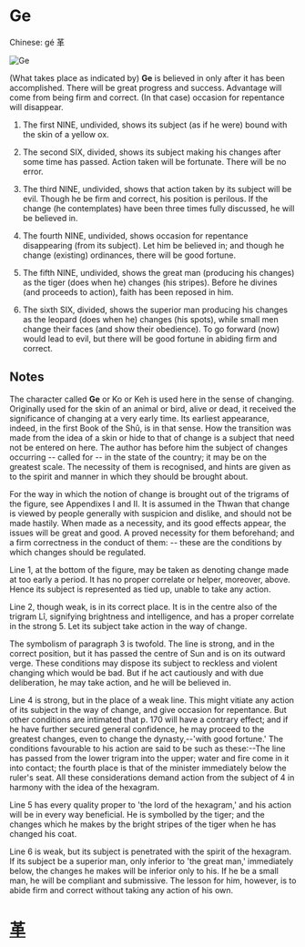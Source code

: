 # Ge

Chinese: gé 革

![Ge](https://88o.io/wp-content/uploads/2018/09/49-e99da9ge.jpg)

(What takes place as indicated by) **Ge** is believed in only after it has been accomplished. There will be great progress and success. Advantage will come from being firm and correct. (In that case) occasion for repentance will disappear.

1. The first NINE, undivided, shows its subject (as if he were) bound with the skin of a yellow ox.

2. The second SIX, divided, shows its subject making his changes after some time has passed. Action taken will be fortunate. There will be no error.

3. The third NINE, undivided, shows that action taken by its subject will be evil. Though he be firm and correct, his position is perilous. If the change (he contemplates) have been three times fully discussed, he will be believed in.

4. The fourth NINE, undivided, shows occasion for repentance disappearing (from its subject). Let him be believed in; and though he change (existing) ordinances, there will be good fortune.

5. The fifth NINE, undivided, shows the great man (producing his changes) as the tiger (does when he) changes (his stripes). Before he divines (and proceeds to action), faith has been reposed in him.

6. The sixth SIX, divided, shows the superior man producing his changes as the leopard (does when he) changes (his spots), while small men change their faces (and show their obedience). To go forward (now) would lead to evil, but there will be good fortune in abiding firm and correct.

## Notes

The character called **Ge** or Ko or Keh is used here in the sense of changing. Originally used for the skin of an animal or bird, alive or dead, it received the significance of changing at a very early time. Its earliest appearance, indeed, in the first Book of the Shû, is in that sense. How the transition was made from the idea of a skin or hide to that of change is a subject that need not be entered on here. The author has before him the subject of changes occurring -- called for -- in the state of the country; it may be on the greatest scale. The necessity of them is recognised, and hints are given as to the spirit and manner in which they should be brought about.

For the way in which the notion of change is brought out of the trigrams of the figure, see Appendixes I and II. It is assumed in the Thwan that change is viewed by people generally with suspicion and dislike, and should not be made hastily. When made as a necessity, and its good effects appear, the issues will be great and good. A proved necessity for them beforehand; and a firm correctness in the conduct of them: -- these are the conditions by which changes should be regulated.

Line 1, at the bottom of the figure, may be taken as denoting change made at too early a period. It has no proper correlate or helper, moreover, above. Hence its subject is represented as tied up, unable to take any action.

Line 2, though weak, is in its correct place. It is in the centre also of the trigram Lî, signifying brightness and intelligence, and has a proper correlate in the strong 5. Let its subject take action in the way of change.

The symbolism of paragraph 3 is twofold. The line is strong, and in the correct position, but it has passed the centre of Sun and is on its outward verge. These conditions may dispose its subject to reckless and violent changing which would be bad. But if he act cautiously and with due deliberation, he may take action, and he will be believed in.

Line 4 is strong, but in the place of a weak line. This might vitiate any action of its subject in the way of change, and give occasion for repentance. But other conditions are intimated that p. 170 will have a contrary effect; and if he have further secured general confidence, he may proceed to the greatest changes, even to change the dynasty,--'with good fortune.' The conditions favourable to his action are said to be such as these:--The line has passed from the lower trigram into the upper; water and fire come in it into contact; the fourth place is that of the minister immediately below the ruler's seat. All these considerations demand action from the subject of 4 in harmony with the idea of the hexagram.

Line 5 has every quality proper to 'the lord of the hexagram,' and his action will be in every way beneficial. He is symbolled by the tiger; and the changes which he makes by the bright stripes of the tiger when he has changed his coat.

Line 6 is weak, but its subject is penetrated with the spirit of the hexagram. If its subject be a superior man, only inferior to 'the great man,' immediately below, the changes he makes will be inferior only to his. If he be a small man, he will be compliant and submissive. The lesson for him, however, is to abide firm and correct without taking any action of his own.

# [革](./e99da9ge_cn.md)
